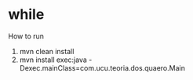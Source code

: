 # while

How to run

1. mvn clean install
2. mvn install exec:java -Dexec.mainClass=com.ucu.teoria.dos.quaero.Main
